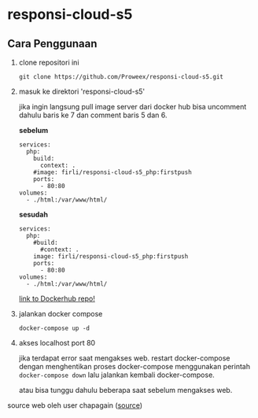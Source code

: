 # responsi-cloud-s5

## Cara Penggunaan
1. clone repositori ini
    
    ``git clone https://github.com/Proweex/responsi-cloud-s5.git``
    
2. masuk ke direktori 'responsi-cloud-s5'
    
    jika ingin langsung pull image server dari docker hub bisa uncomment dahulu baris ke 7 dan comment baris 5 dan 6.
    
    **sebelum**
    ```
    services:
      php:
        build: 
          context: .
        #image: firli/responsi-cloud-s5_php:firstpush
        ports:
          - 80:80
    volumes:
      - ./html:/var/www/html/
    ```
      
    **sesudah**
    ```
    services:
      php:
        #build: 
          #context: .
        image: firli/responsi-cloud-s5_php:firstpush
        ports:
          - 80:80
    volumes:
      - ./html:/var/www/html/
    ```
    [link to Dockerhub repo!](https://hub.docker.com/r/firli/responsi-cloud-s5_php)

3. jalankan docker compose

    ``docker-compose up -d``

4. akses localhost port 80

    jika terdapat error saat mengakses web. restart docker-compose dengan menghentikan proses docker-compose menggunakan perintah ``docker-compose down`` lalu jalankan kembali docker-compose.
    
    atau bisa tunggu dahulu beberapa saat sebelum mengakses web.

source web oleh user chapagain ([source](https://github.com/chapagain/crud-php-simple))
